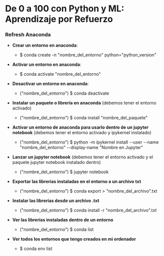 # De 0 a 100 con Python y ML: Aprendizaje por Refuerzo

### Refresh Anaconda

- **Crear un entorno en anaconda**:

    - \$ conda create -n "nombre_del_entorno" python="python_version"
    
- **Activar un entorno en anaconda**:

    - \$ conda activate "nombre_del_entorno"

- **Desactivar un entorno en anaconda**:

    - ("nombre_del_entorno") \$ conda deactivate
    
- **Instalar un paquete o librería en anaconda** (debemos tener el entorno activado)

    - ("nombre_del_entorno") \$ conda install "nombre_del_paquete"
    
- **Activar un entorno de anaconda para usarlo dentro de un jupyter notebook** (debemos tener el entorno activado y ipykernel instalado)

    - ("nombre_del_entorno") \$ python -m ipykernel install --user --name "nombre_del_entorno" --display-name "Nombre en Jupyter"
    
- **Lanzar un jupyter notebook** (debemos tener el entorno activado y el paquete jupyter notebook instalado dentro)

    - ("nombre_del_entorno") \$ jupyter notebook
    
- **Exportar las librerías instaladas en el entorno a un archivo txt**

    - ("nombre_del_entorno") \$ conda export > "nombre_del_archivo".txt
    
- **Instalar las librerías desde un archivo .txt**

    - ("nombre_del_entorno") \$ conda install -r "nombre_del_archivo".txt
    
- **Ver las librerías instaladas dentro de un entorno**

    - ("nombre_del_entorno") \$ conda list
    
- **Ver todos los entornos que tengo creados en mi ordenador**

    - \$ conda env list
